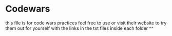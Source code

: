 # Codewars
this file is for code wars practices feel free to use or visit their website to try them out for yourself with the links in the txt files inside each folder ^^
